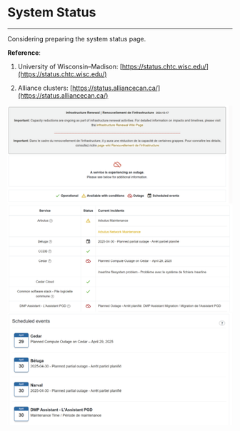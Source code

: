 # **System Status**

----

<!-- Reference: https://status.chtc.wisc.edu/ -->

Considering preparing the system status page. 

**Reference**:
 
1. University of Wisconsin–Madison: [https://status.chtc.wisc.edu/](https://status.chtc.wisc.edu/)

2. Alliance clusters: [https://status.alliancecan.ca/](https://status.alliancecan.ca/)

![system_status_1](/images/system_status_1.png)   
![system_status_2](/images/system_status_2.png)   
![system_status_3](/images/system_status_3.png)   